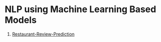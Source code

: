 # NLP using Machine Learning Based Models

1. [Restaurant-Review-Prediction](https://github.com/SharathHebbar/ML-Project-list/tree/master/kaggle-projects/Restaurant-Reviews)